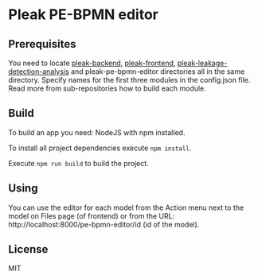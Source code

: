 # Pleak PE-BPMN editor

## Prerequisites

You need to locate [pleak-backend](https://github.com/pleak-tools/pleak-backend), [pleak-frontend](https://github.com/pleak-tools/pleak-frontend), [pleak-leakage-detection-analysis](https://github.com/pleak-tools/pleak-leakage-detection-analysis) and pleak-pe-bpmn-editor directories all in the same directory. Specify names for the first three modules in the config.json file.
Read more from sub-repositories how to build each module.

## Build

To build an app you need: NodeJS with npm installed.

To install all project dependencies execute `npm install`.

Execute `npm run build` to build the project.

## Using

You can use the editor for each model from the Action menu next to the model on Files page (of frontend) or from the URL: http://localhost:8000/pe-bpmn-editor/id (id of the model).

## License

MIT